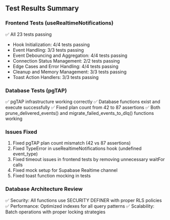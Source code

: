 ## Test Results Summary

### Frontend Tests (useRealtimeNotifications)
✅ All 23 tests passing
- Hook Initialization: 4/4 tests passing
- Event Handling: 3/3 tests passing  
- Event Debouncing and Aggregation: 4/4 tests passing
- Connection Status Management: 2/2 tests passing
- Edge Cases and Error Handling: 4/4 tests passing
- Cleanup and Memory Management: 3/3 tests passing
- Toast Action Handlers: 3/3 tests passing

### Database Tests (pgTAP)
✅ pgTAP infrastructure working correctly
✅ Database functions exist and execute successfully
✅ Fixed plan count from 42 to 87 assertions
✅ Both prune_delivered_events() and migrate_failed_events_to_dlq() functions working

### Issues Fixed
1. Fixed pgTAP plan count mismatch (42 vs 87 assertions)
2. Fixed TypeError in useRealtimeNotifications hook (undefined event_type)
3. Fixed timeout issues in frontend tests by removing unnecessary waitFor calls
4. Fixed mock setup for Supabase Realtime channel
5. Fixed toast function mocking in tests

### Database Architecture Review
✅ Security: All functions use SECURITY DEFINER with proper RLS policies
✅ Performance: Optimized indexes for all query patterns
✅ Scalability: Batch operations with proper locking strategies

